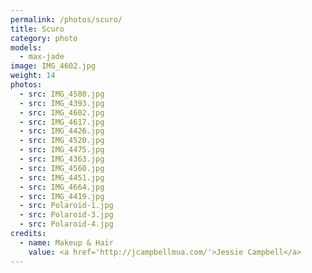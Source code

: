 ```yaml
---
permalink: /photos/scuro/
title: Scuro
category: photo
models:
  - max-jade
image: IMG_4602.jpg
weight: 14
photos:
  - src: IMG_4580.jpg
  - src: IMG_4393.jpg
  - src: IMG_4602.jpg
  - src: IMG_4617.jpg
  - src: IMG_4426.jpg
  - src: IMG_4520.jpg
  - src: IMG_4475.jpg
  - src: IMG_4363.jpg
  - src: IMG_4560.jpg
  - src: IMG_4451.jpg
  - src: IMG_4664.jpg
  - src: IMG_4419.jpg
  - src: Polaroid-1.jpg
  - src: Polaroid-3.jpg
  - src: Polaroid-4.jpg
credits:
  - name: Makeup & Hair
    value: <a href='http://jcampbellmua.com/'>Jessie Campbell</a>
---
```

